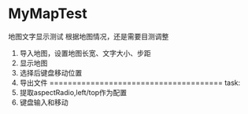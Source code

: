 # MyMapTest
地图文字显示测试
根据地图情况，还是需要目测调整
1. 导入地图，设置地图长宽、文字大小、步距
2. 显示地图
3. 选择后键盘移动位置
4. 导出文件
======================================
task:  
1. 提取aspectRadio,left/top作为配置
2. 键盘输入和移动